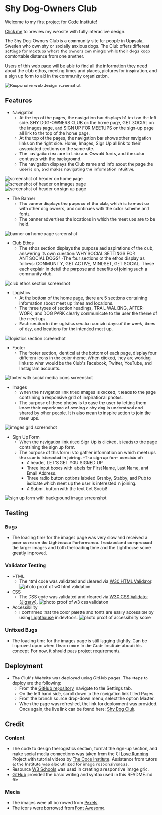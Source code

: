 # Shy Dog-Owners Club

Welcome to my first project for [Code Institute](https://codeinstitute.net)!

[Click me](https://krystalcoding.github.io/antisocial-dog-meetups/) to preview my website with fully interactive design.

The Shy Dog-Owners Club is a community site for people in Uppsala, Sweden who own shy or socially anxious dogs. The Club offers different settings for meetups where the owners can mingle while their dogs keep comfortable distance from one another.

Users of this web page will be able to find all the information they need about the club ethos, meeting times and places, pictures for inspiration, and a sign up form to aid in the community organization.

![Responsive web design screenshot](assets/images/responsiveness-screenshot.png)

## Features
- Navigation
    - At the top of the pages, the navigation bar displays h1 text on the left side. SHY DOG-OWNERS CLUB on the home page, GET SOCIAL on the images page, and SIGN UP FOR MEETUPS on the sign-up page all link to the top of the home page.
    - At the top of the pages, the navigation bar shows other navigation links on the right side. Home, Images, Sign Up all link to their associated sections on the same site.
    - The navigation text are in Lato and Oswald fonts, and the color contrasts with the background.
    - The navigation displays the Club name and info about the page the user is on, and makes navigating the information intuitive.

![screenshot of header on home page](assets/images/Social-Dog-Header.png)
![screenshot of header on images page](assets/images/get-social-header.png)
![screenshot of header on sign up page](assets/images/sign-up-header.png)

- The Banner
    - The banner displays the purpose of the club, which is to meet up with other dog owners, and continues with the color scheme and fonts.
    - The banner advertises the locations in which the meet ups are to be held.

![banner on home page screenshot](assets/images/banner-remade-screenshot.png)

- Club Ethos
    - The ethos section displays the purpose and aspirations of the club, answering its own question: WHY SOCIAL SETTINGS FOR ANTISOCIAL DOGS?
    -The four sections of the ethos display as follows: COMMUNITY, GET ACTIVE, MINDSET, GET SOCIAL. These each explain in detail the purpose and benefits of joining such a community club.

![club ethos section screenshot](assets/images/club-ethos-screenshot.png)

- Logistics
    - At the bottom of the home page, there are 5 sections containing information about meet up times and locations.
    - The three types of section headings, TRAIL WALKING, AFTER-WORK, and DOG PARK clearly communicate to the user the theme of the meet ups.
    - Each section in the logistics section contain days of the week, times of day, and locations for the intended meet up.

![logistics section screenshot](assets/images/logistics-screenshot.png)

- Footer
    - The footer section, identical at the bottom of each page, display four different icons in the color theme. When clicked, they are working links to what would be the Club's Facebook, Twitter, YouTube, and Instagram accounts.

![footer with social media icons screenshot](assets/images/footer-screenshot.png)

- Images
    - When the navigation link titled Images is clicked, it leads to the page containing a responsive grid of inspirational photos.
    - The purpose of these photos is to ease the user by letting them know their experience of owning a shy dog is understood and shared by other people. It is also mean to inspire action to join the meet ups.

![images grid screenshot](assets/images/images-screenshot.png)

- Sign Up Form
    - When the navigation link titled Sign Up is clicked, it leads to the page containing the sign up form. 
    - The purpose of this form is to gather information on which meet ups the user is interested in joining.
    -The sign up form consists of:
        - A header, LET'S GET YOU SIGNED UP!
        - Three input boxes with labels for First Name, Last Name, and Email Address.
        - Three radio button options labeled Granby, Stabby, and Pub to indicate which meet up the user is interested in joining.
        - A Submit button with the text Get Social!

![sign up form with background image screenshot](assets/images/sign-up-form-screenshot.png)

## Testing

### Bugs
- The loading time for the images page was very slow and received a poor score on the Lighthouse Performance. I resized and compressed the larger images and both the loading time and the Lighthouse score greatly improved.

### Validator Testing
- HTML
    - The html code was validated and cleared via [W3C HTML Validator](https://validator.w3.org/#validate_by_input).
![photo proof of w3 html validation](assets/images/w3validated.png)
- CSS
    - The CSS code was validated and cleared via [W3C CSS Validator (Jigsaw)](https://jigsaw.w3.org/css-validator/).
![photo proof of w3 css validation](assets/images/w3CSSvalidated.png)    
- Accessibility
    - I confirmed that the color palette and fonts are easily accessible by using [Lighthouse](https://pagespeed.web.dev/report?url=https%3A%2F%2Fkrystalcoding.github.io%2Fantisocial-dog-meetups%2F&form_factor=desktop) in devtools.
![photo proof of accessibility score](assets/images/Lighthouse.png)

### Unfixed Bugs
- The loading time for the images page is still lagging slightly. Can be improved upon when I learn more in the Code Institute about this concept. For now, it should pass project requirements.

## Deployment
- The Club's Website was deployed using GitHub pages. The steps to deploy are the following:
    - From the [GitHub repository](https://github.com/KrystalCoding/antisocial-dog-meetups), navigate to the Settings tab.
    - On the left hand side, scroll down to the navigation link titled Pages.
    - From the branch source drop-down menu, select the option Master.
    - When the page was refreshed, the link for deployment was provided.
Once again, the live link can be found here: [Shy Dog Club](https://krystalcoding.github.io/antisocial-dog-meetups/).

## Credit

### Content
- The code to design the logistics section, format the sign-up section, and make social media connections was taken from the CI [Love Running](https://github.com/KrystalCoding/love-running) Project with tutorial videos by [The Code Institute](https://codeinstitute.net). Assistance from tutors at the Institute was also utilized for image responsiveness.
- Resource [W3 Schools](https://www.w3schools.com/howto/howto_css_image_grid_responsive.asp) was used in creating a responsive image grid.
- [GitHub](https://docs.github.com/en/get-started/writing-on-github/getting-started-with-writing-and-formatting-on-github/basic-writing-and-formatting-syntax#images) provided the basic writing and syntax used in this README.md file.

### Media
- The images were all borrowed from [Pexels](https://www.pexels.com/).
- The icons were borrowed from [Font Awesome](https://fontawesome.com/start).
